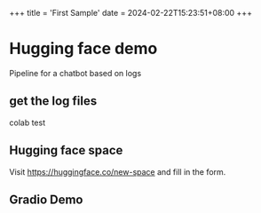 +++
title = 'First Sample'
date = 2024-02-22T15:23:51+08:00
+++

# Hugging face demo 
Pipeline for a chatbot based on logs
## get the log files
colab test 

## Hugging face space

Visit https://huggingface.co/new-space and fill in the form.

## Gradio Demo



